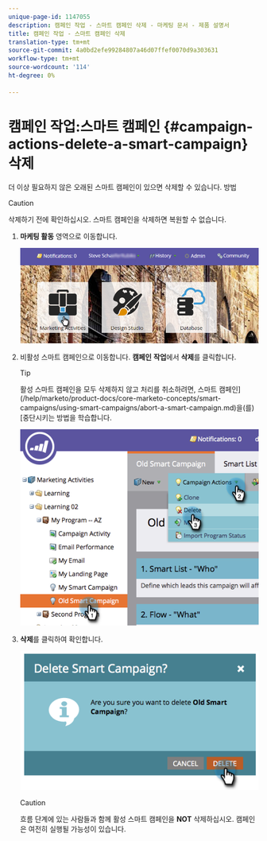 ```yaml
---
unique-page-id: 1147055
description: 캠페인 작업 - 스마트 캠페인 삭제 - 마케팅 문서 - 제품 설명서
title: 캠페인 작업 - 스마트 캠페인 삭제
translation-type: tm+mt
source-git-commit: 4a0bd2efe99284807a46d07ffef0070d9a303631
workflow-type: tm+mt
source-wordcount: '114'
ht-degree: 0%

---
```



# 캠페인 작업:스마트 캠페인 {#campaign-actions-delete-a-smart-campaign} 삭제

더 이상 필요하지 않은 오래된 스마트 캠페인이 있으면 삭제할 수 있습니다. 방법

>[!CAUTION]
>
>삭제하기 전에 확인하십시오. 스마트 캠페인을 삭제하면 복원할 수 없습니다.

1. **마케팅 활동** 영역으로 이동합니다.

   ![](assets/login-marketing-activities-1.png)

1. 비활성 스마트 캠페인으로 이동합니다. **캠페인** **작업**&#x200B;에서 **삭제**&#x200B;를 클릭합니다.

   >[!TIP]
   >
   >활성 스마트 캠페인을 모두 삭제하지 않고 처리를 취소하려면, 스마트 캠페인](/help/marketo/product-docs/core-marketo-concepts/smart-campaigns/using-smart-campaigns/abort-a-smart-campaign.md)을(를) [중단시키는 방법을 학습합니다.

   ![](assets/image2014-9-22-16-3a41-3a55.png)

1. **삭제**&#x200B;를 클릭하여 확인합니다.

   ![](assets/image2014-9-22-16-3a41-3a59.png)

   >[!CAUTION]
   >
   >흐름 단계에 있는 사람들과 함께 활성 스마트 캠페인을 **NOT** 삭제하십시오. 캠페인은 여전히 실행될 가능성이 있습니다.
